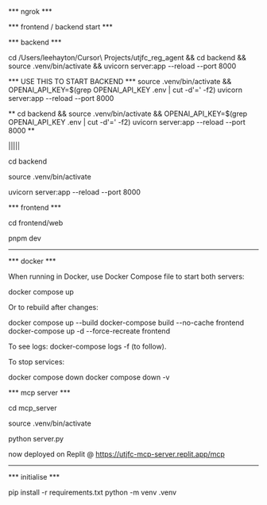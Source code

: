 *** ngrok ***



*** frontend / backend start ***

*** backend ***

cd /Users/leehayton/Cursor\ Projects/utjfc_reg_agent && cd backend && source .venv/bin/activate && uvicorn server:app --reload --port 8000

*** USE THIS TO START BACKEND ***
source .venv/bin/activate && OPENAI_API_KEY=$(grep OPENAI_API_KEY .env | cut -d'=' -f2) uvicorn server:app --reload --port 8000

** cd backend && source .venv/bin/activate && OPENAI_API_KEY=$(grep OPENAI_API_KEY .env | cut -d'=' -f2) uvicorn server:app --reload --port 8000 **

|||||

cd backend

source .venv/bin/activate

uvicorn server:app --reload --port 8000

*** frontend ***

cd frontend/web

pnpm dev

-----

*** docker ***

When running in Docker, use Docker Compose file to start both servers:

docker compose up

Or to rebuild after changes:

docker compose up --build
docker-compose build --no-cache frontend
docker-compose up -d --force-recreate frontend

To see logs:
docker-compose logs -f (to follow).

To stop services:

docker compose down 
docker compose down -v


*** mcp server ***

cd mcp_server

source .venv/bin/activate

python server.py

now deployed on Replit @ https://utjfc-mcp-server.replit.app/mcp

-----

*** initialise ***

pip install -r requirements.txt
python -m venv .venv
